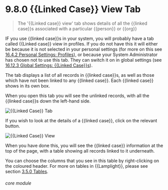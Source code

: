 # 9.8.0  <i class="fas fa-link"></i> {{Linked Case}} View Tab

> The '{{Linked case}} view' tab shows details of all the {{linked case}}s associated with a particular {{person}} or {{org}}



IF you use {{linked case}}s in your system, you will probably have a tab called {{Linked case}} view in profiles. If you do not have this it will either be because it is not selected in your personal settings (for more on this see [16.4.2 Personal Settings: Profiles](/help/index/p/16.4.2)), or because your System Administrator has chosen not to use this tab. They can switch it on in global settings (see [16.12.3 Global Settings: {{Linked Case}}s](/help/index/p/16.12.3)).

The tab displays a list of all records in {{linked case}}s, as well as those which have not been linked to any {{linked case}}. Each {{linked case}} shows in its own box.

When you open this tab you will see the unlinked records, with all the {{linked case}}s down the left-hand side. 

![{{Linked Case}} Tab](9.8.0a.png)


If you wish to look at the details of a {{linked case}}, click on the relevant button. 

![{{Linked Case}} View](9.8.0b.png)

When you have done this, you will see the {{linked case}} information at the top of the page, with a table showing all records linked to it underneath. 

You can choose the columns that you see in this table by right-clicking on the coloured header. For more on tables in {{Lamplight}}, please see section [3.5.0 Tables](/help/index/p/3.5.0). 


###### core module



